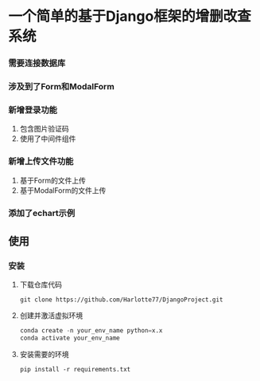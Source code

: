 # 一个简单的基于Django框架的增删改查系统

### 需要连接数据库

### 涉及到了Form和ModalForm



### 新增登录功能

1. 包含图片验证码
2. 使用了中间件组件



### 新增上传文件功能

1. 基于Form的文件上传
2. 基于ModalForm的文件上传



### 添加了echart示例



## 使用

### 安装

1. 下载仓库代码

   ```git
   git clone https://github.com/Harlotte77/DjangoProject.git
   ```

 2. 创建并激活虚拟环境

    ```python
    conda create -n your_env_name python=x.x
    conda activate your_env_name
    ```

    

 3. 安装需要的环境

    ```pyth
    pip install -r requirements.txt
    ```

